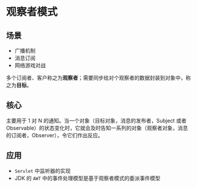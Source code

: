 # 观察者模式

## 场景

- 广播机制
- 消息订阅
- 网络游戏对战

多个订阅者、客户称之为**观察者**；需要同步给对个观察者的数据封装到对象中，称之为**目标**。

## 核心

主要用于 1 对 N 的通知。当一个对象（目标对象，消息的发布者，Subject 或者 Observable）的状态变化时，它就会及时告知一系列的对象（观察者对象，消息的订阅者，Observer），令它们作出反应。

## 应用

- `Servlet` 中监听器的实现
- JDK 的 `AWT` 中的事件处理模型是基于观察者模式的委派事件模型

